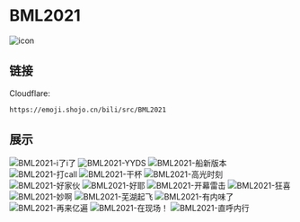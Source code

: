 # BML2021
![icon](https://emoji.shojo.cn/bili/src/BML2021/icon.png)
## 链接
Cloudflare:
```
https://emoji.shojo.cn/bili/src/BML2021
```
## 展示
![BML2021-i了i了](https://emoji.shojo.cn/bili/src/BML2021/BML2021-i了i了.png)
![BML2021-YYDS](https://emoji.shojo.cn/bili/src/BML2021/BML2021-YYDS.png)
![BML2021-船新版本](https://emoji.shojo.cn/bili/src/BML2021/BML2021-船新版本.png)
![BML2021-打call](https://emoji.shojo.cn/bili/src/BML2021/BML2021-打call.png)
![BML2021-干杯](https://emoji.shojo.cn/bili/src/BML2021/BML2021-干杯.png)
![BML2021-高光时刻](https://emoji.shojo.cn/bili/src/BML2021/BML2021-高光时刻.png)
![BML2021-好家伙](https://emoji.shojo.cn/bili/src/BML2021/BML2021-好家伙.png)
![BML2021-好耶](https://emoji.shojo.cn/bili/src/BML2021/BML2021-好耶.png)
![BML2021-开幕雷击](https://emoji.shojo.cn/bili/src/BML2021/BML2021-开幕雷击.png)
![BML2021-狂喜](https://emoji.shojo.cn/bili/src/BML2021/BML2021-狂喜.png)
![BML2021-妙啊](https://emoji.shojo.cn/bili/src/BML2021/BML2021-妙啊.png)
![BML2021-芜湖起飞](https://emoji.shojo.cn/bili/src/BML2021/BML2021-芜湖起飞.png)
![BML2021-有内味了](https://emoji.shojo.cn/bili/src/BML2021/BML2021-有内味了.png)
![BML2021-再来亿遍](https://emoji.shojo.cn/bili/src/BML2021/BML2021-再来亿遍.png)
![BML2021-在现场！](https://emoji.shojo.cn/bili/src/BML2021/BML2021-在现场！.png)
![BML2021-直呼内行](https://emoji.shojo.cn/bili/src/BML2021/BML2021-直呼内行.png)

